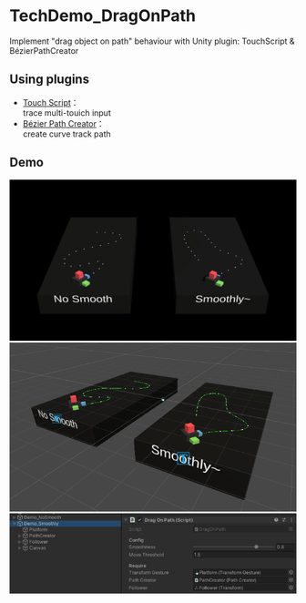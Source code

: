 # TechDemo_DragOnPath
Implement "drag object on path" behaviour with Unity plugin: TouchScript &amp; BézierPathCreator

## Using plugins
- [Touch Script](https://assetstore.unity.com/packages/tools/input-management/touchscript-7394)：  
trace multi-touich input
- [Bézier Path Creator](https://assetstore.unity.com/packages/tools/utilities/b-zier-path-creator-136082)：  
create curve track path

## Demo
![PressKit/demo.gif](PressKit/demo.gif)
![PressKit/editor.gif](PressKit/editor.gif)
![PressKit/inspector.png](PressKit/inspector.png)

